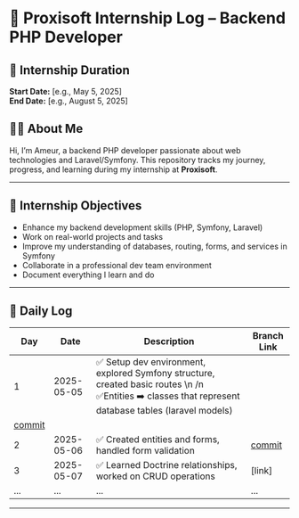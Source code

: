 # 🏢 Proxisoft Internship Log – Backend PHP Developer

## 📅 Internship Duration
**Start Date:** [e.g., May 5, 2025]  
**End Date:** [e.g., August 5, 2025]

## 👨‍💻 About Me
Hi, I’m Ameur, a backend PHP developer passionate about web technologies and Laravel/Symfony. This repository tracks my journey, progress, and learning during my internship at **Proxisoft**.

---

## 📌 Internship Objectives
- Enhance my backend development skills (PHP, Symfony, Laravel)
- Work on real-world projects and tasks
- Improve my understanding of databases, routing, forms, and services in Symfony
- Collaborate in a professional dev team environment
- Document everything I learn and do

---

## 📘 Daily Log

| Day | Date | Description | Branch Link |
|-----|------|-------------|-------------|
| 1   | 2025-05-05 | ✅ Setup dev environment, explored Symfony structure, created basic routes \n /n ✅Entities ➡️ classes that represent database tables (laravel models)
 | [commit](link-to-commit) |
| 2   | 2025-05-06 | ✅ Created entities and forms, handled form validation | [commit](link) |
| 3   | 2025-05-07 | ✅ Learned Doctrine relationships, worked on CRUD operations | [link] |
| ... | ... | ... | ... |

---

